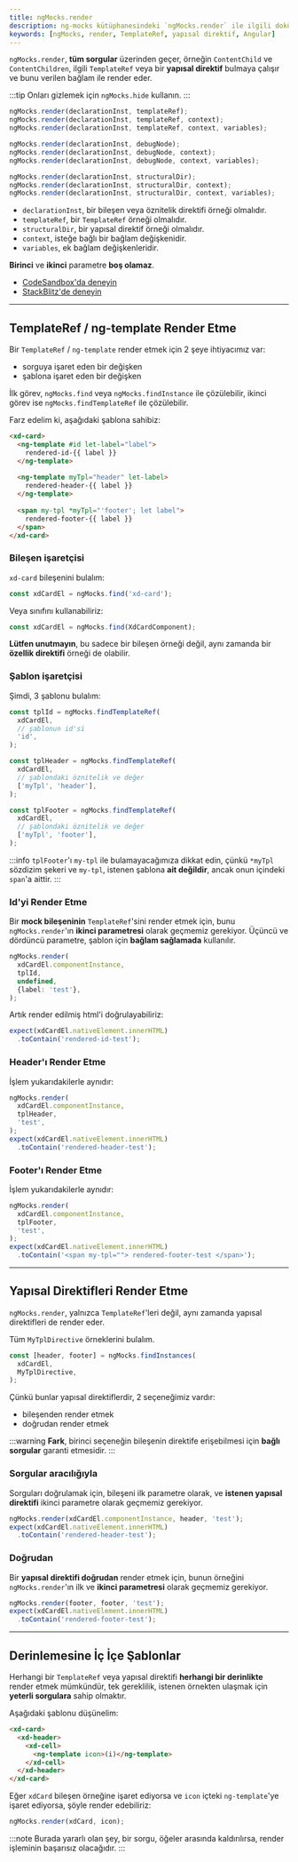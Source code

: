 ```yaml
---
title: ngMocks.render
description: ng-mocks kütüphanesindeki `ngMocks.render` ile ilgili dokümantasyon. Bu içerik, `ngMocks.render` fonksiyonunun nasıl kullanılacağını ve çeşitli örnekler üzerinden açıklamalar sunmaktadır.
keywords: [ngMocks, render, TemplateRef, yapısal direktif, Angular]
---
```


`ngMocks.render`, **tüm sorgular** üzerinden geçer, örneğin `ContentChild` ve `ContentChildren`, ilgili `TemplateRef` veya bir **yapısal direktif** bulmaya çalışır ve bunu verilen bağlam ile render eder.

:::tip
Onları gizlemek için `ngMocks.hide` kullanın.
:::

```ts
ngMocks.render(declarationInst, templateRef);
ngMocks.render(declarationInst, templateRef, context);
ngMocks.render(declarationInst, templateRef, context, variables);
```

```ts
ngMocks.render(declarationInst, debugNode);
ngMocks.render(declarationInst, debugNode, context);
ngMocks.render(declarationInst, debugNode, context, variables);
```

```ts
ngMocks.render(declarationInst, structuralDir);
ngMocks.render(declarationInst, structuralDir, context);
ngMocks.render(declarationInst, structuralDir, context, variables);
```

- `declarationInst`, bir bileşen veya öznitelik direktifi örneği olmalıdır.
- `templateRef`, bir `TemplateRef` örneği olmalıdır.
- `structuralDir`, bir yapısal direktif örneği olmalıdır.
- `context`, isteğe bağlı bir bağlam değişkenidir.
- `variables`, ek bağlam değişkenleridir.

**Birinci** ve **ikinci** parametre **boş olamaz**.

- [CodeSandbox'da deneyin](https://codesandbox.io/p/sandbox/github/help-me-mom/ng-mocks-sandbox/tree/tests/?file=/src/examples/TestTemplateRefByRender/test.spec.ts&initialpath=%3Fspec%3DTestTemplateRefByRender)
- [StackBlitz'de deneyin](https://stackblitz.com/github/help-me-mom/ng-mocks-sandbox/tree/tests?file=src/examples/TestTemplateRefByRender/test.spec.ts&initialpath=%3Fspec%3DTestTemplateRefByRender)

---

## TemplateRef / ng-template Render Etme

Bir `TemplateRef` / `ng-template` render etmek için 2 şeye ihtiyacımız var:

- sorguya işaret eden bir değişken
- şablona işaret eden bir değişken

İlk görev, `ngMocks.find` veya `ngMocks.findInstance` ile çözülebilir, ikinci görev ise `ngMocks.findTemplateRef` ile çözülebilir.

Farz edelim ki, aşağıdaki şablona sahibiz:

```html
<xd-card>
  <ng-template #id let-label="label">
    rendered-id-{{ label }}
  </ng-template>
  
  <ng-template myTpl="header" let-label>
    rendered-header-{{ label }}
  </ng-template>
  
  <span my-tpl *myTpl="'footer'; let label">
    rendered-footer-{{ label }}
  </span>
</xd-card>
```

### Bileşen işaretçisi

`xd-card` bileşenini bulalım:

```ts
const xdCardEl = ngMocks.find('xd-card');
```

Veya sınıfını kullanabiliriz:

```ts
const xdCardEl = ngMocks.find(XdCardComponent);
```

**Lütfen unutmayın**, bu sadece bir bileşen örneği değil, aynı zamanda bir **özellik direktifi** örneği de olabilir.

### Şablon işaretçisi

Şimdi, 3 şablonu bulalım:

```ts
const tplId = ngMocks.findTemplateRef(
  xdCardEl,
  // şablonun id'si
  'id',
);

const tplHeader = ngMocks.findTemplateRef(
  xdCardEl,
  // şablondaki öznitelik ve değer
  ['myTpl', 'header'],
);

const tplFooter = ngMocks.findTemplateRef(
  xdCardEl,
  // şablondaki öznitelik ve değer
  ['myTpl', 'footer'],
);
```

:::info
`tplFooter`'ı `my-tpl` ile bulamayacağımıza dikkat edin, çünkü `*myTpl` sözdizim şekeri ve `my-tpl`, istenen şablona **ait değildir**, ancak onun içindeki `span`'a aittir.
:::

### Id'yi Render Etme

Bir **mock bileşeninin** `TemplateRef`'sini render etmek için, bunu `ngMocks.render`'ın **ikinci parametresi** olarak geçmemiz gerekiyor. Üçüncü ve dördüncü parametre, şablon için **bağlam sağlamada** kullanılır.

```ts
ngMocks.render(
  xdCardEl.componentInstance,
  tplId,
  undefined,
  {label: 'test'},
);
```

Artık render edilmiş html'i doğrulayabiliriz:

```ts
expect(xdCardEl.nativeElement.innerHTML)
  .toContain('rendered-id-test');
```

### Header'ı Render Etme

İşlem yukarıdakilerle aynıdır:

```ts
ngMocks.render(
  xdCardEl.componentInstance,
  tplHeader,
  'test',
);
expect(xdCardEl.nativeElement.innerHTML)
  .toContain('rendered-header-test');
```

### Footer'ı Render Etme

İşlem yukarıdakilerle aynıdır:

```ts
ngMocks.render(
  xdCardEl.componentInstance,
  tplFooter,
  'test',
);
expect(xdCardEl.nativeElement.innerHTML)
  .toContain('<span my-tpl=""> rendered-footer-test </span>');
```

---

## Yapısal Direktifleri Render Etme

`ngMocks.render`, yalnızca `TemplateRef`'leri değil, aynı zamanda yapısal direktifleri de render eder.

Tüm `MyTplDirective` örneklerini bulalım.

```ts
const [header, footer] = ngMocks.findInstances(
  xdCardEl,
  MyTplDirective,
);
```

Çünkü bunlar yapısal direktiflerdir, 2 seçeneğimiz vardır:

- bileşenden render etmek
- doğrudan render etmek

:::warning
**Fark**, birinci seçeneğin bileşenin direktife erişebilmesi için **bağlı sorgular** garanti etmesidir.
:::

### Sorgular aracılığıyla

Sorguları doğrulamak için, bileşeni ilk parametre olarak, ve **istenen yapısal direktifi** ikinci parametre olarak geçmemiz gerekiyor.

```ts
ngMocks.render(xdCardEl.componentInstance, header, 'test');
expect(xdCardEl.nativeElement.innerHTML)
  .toContain('rendered-header-test');
```

### Doğrudan

Bir **yapısal direktifi doğrudan** render etmek için, bunun örneğini `ngMocks.render`'ın ilk ve **ikinci parametresi** olarak geçmemiz gerekiyor.

```ts
ngMocks.render(footer, footer, 'test');
expect(xdCardEl.nativeElement.innerHTML)
  .toContain('rendered-footer-test');
```

---

## Derinlemesine İç İçe Şablonlar

Herhangi bir `TemplateRef` veya yapısal direktifi **herhangi bir derinlikte** render etmek mümkündür, tek gereklilik, istenen örnekten ulaşmak için **yeterli sorgulara** sahip olmaktır.

Aşağıdaki şablonu düşünelim:

```html
<xd-card>
  <xd-header>
    <xd-cell>
      <ng-template icon>(i)</ng-template>
    </xd-cell>
  </xd-header>
</xd-card>
```

Eğer `xdCard` bileşen örneğine işaret ediyorsa ve `icon` içteki `ng-template`'ye işaret ediyorsa, şöyle render edebiliriz:

```ts
ngMocks.render(xdCard, icon);
```

:::note
Burada yararlı olan şey, bir sorgu, öğeler arasında kaldırılırsa, render işleminin başarısız olacağıdır.
:::